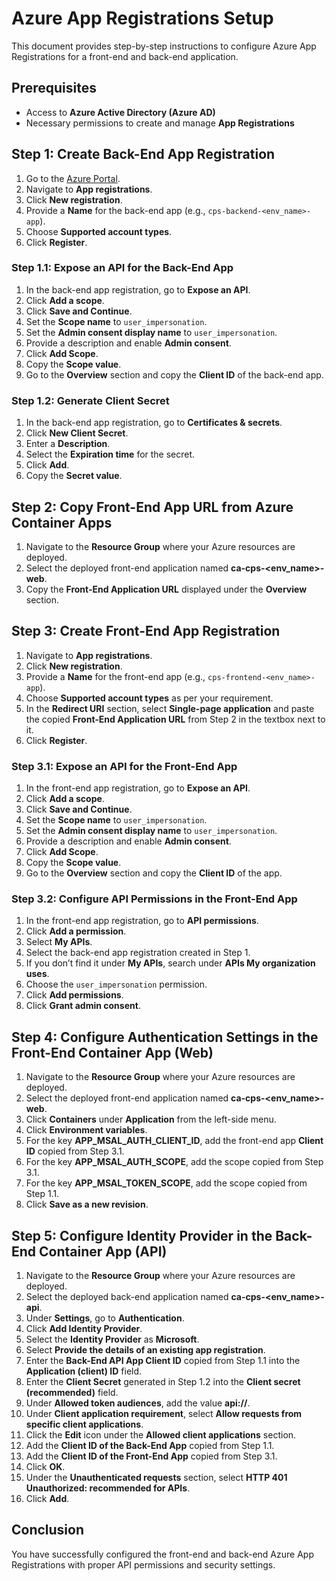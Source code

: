 # Azure App Registrations Setup

This document provides step-by-step instructions to configure Azure App Registrations for a front-end and back-end application.

## Prerequisites
- Access to **Azure Active Directory (Azure AD)**
- Necessary permissions to create and manage **App Registrations**

## Step 1: Create Back-End App Registration
1. Go to the [Azure Portal](https://portal.azure.com/).
1. Navigate to **App registrations**.
1. Click **New registration**.
1. Provide a **Name** for the back-end app (e.g., `cps-backend-<env_name>-app`).
1. Choose **Supported account types**.
1. Click **Register**.

### Step 1.1: Expose an API for the Back-End App
1. In the back-end app registration, go to **Expose an API**.
1. Click **Add a scope**.
1. Click **Save and Continue**.
1. Set the **Scope name** to `user_impersonation`.
1. Set the **Admin consent display name** to `user_impersonation`. 
1. Provide a description and enable **Admin consent**.
1. Click **Add Scope**.
1. Copy the **Scope value**.
1. Go to the **Overview** section and copy the **Client ID** of the back-end app.

### Step 1.2: Generate Client Secret
1. In the back-end app registration, go to **Certificates & secrets**.
1. Click **New Client Secret**.
1. Enter a **Description**.
1. Select the **Expiration time** for the secret.
1. Click **Add**.
1. Copy the **Secret value**.

## Step 2: Copy Front-End App URL from Azure Container Apps
1. Navigate to the **Resource Group** where your Azure resources are deployed.
1. Select the deployed front-end application named **ca-cps-<env_name>-web**.
1. Copy the **Front-End Application URL** displayed under the **Overview** section.

## Step 3: Create Front-End App Registration
1. Navigate to **App registrations**.
1. Click **New registration**.
1. Provide a **Name** for the front-end app (e.g., `cps-frontend-<env_name>-app`).
1. Choose **Supported account types** as per your requirement.
1. In the **Redirect URI** section, select **Single-page application** and paste the copied **Front-End Application URL** from Step 2 in the textbox next to it.
1. Click **Register**.

### Step 3.1: Expose an API for the Front-End App
1. In the front-end app registration, go to **Expose an API**.
1. Click **Add a scope**.
1. Click **Save and Continue**.
1. Set the **Scope name** to `user_impersonation`.
1. Set the **Admin consent display name** to `user_impersonation`. 
1. Provide a description and enable **Admin consent**.
1. Click **Add Scope**.
1. Copy the **Scope value**.
1. Go to the **Overview** section and copy the **Client ID** of the app.

### Step 3.2: Configure API Permissions in the Front-End App
1. In the front-end app registration, go to **API permissions**.
1. Click **Add a permission**.
1. Select **My APIs**.
1. Select the back-end app registration created in Step 1.
1. If you don’t find it under **My APIs**, search under **APIs My organization uses**.
1. Choose the `user_impersonation` permission.
1. Click **Add permissions**.
1. Click **Grant admin consent**.

## Step 4: Configure Authentication Settings in the Front-End Container App (Web)
1. Navigate to the **Resource Group** where your Azure resources are deployed.
1. Select the deployed front-end application named **ca-cps-<env_name>-web**.
1. Click **Containers** under **Application** from the left-side menu.
1. Click **Environment variables**.
1. For the key **APP_MSAL_AUTH_CLIENT_ID**, add the front-end app **Client ID** copied from Step 3.1.
1. For the key **APP_MSAL_AUTH_SCOPE**, add the scope copied from Step 3.1.
1. For the key **APP_MSAL_TOKEN_SCOPE**, add the scope copied from Step 1.1.
1. Click **Save as a new revision**.

## Step 5: Configure Identity Provider in the Back-End Container App (API)
1. Navigate to the **Resource Group** where your Azure resources are deployed.
1. Select the deployed back-end application named **ca-cps-<env_name>-api**.
1. Under **Settings**, go to **Authentication**.
1. Click **Add Identity Provider**.
1. Select the **Identity Provider** as **Microsoft**.
1. Select **Provide the details of an existing app registration**.
1. Enter the **Back-End API App Client ID** copied from Step 1.1 into the **Application (client) ID** field.
1. Enter the **Client Secret** generated in Step 1.2 into the **Client secret (recommended)** field.
1. Under **Allowed token audiences**, add the value **api://<Back-End App Client ID>**.
1. Under **Client application requirement**, select **Allow requests from specific client applications**.
1. Click the **Edit** icon under the **Allowed client applications** section.
1. Add the **Client ID of the Back-End App** copied from Step 1.1.
1. Add the **Client ID of the Front-End App** copied from Step 3.1.
1. Click **OK**.
1. Under the **Unauthenticated requests** section, select **HTTP 401 Unauthorized: recommended for APIs**.
1. Click **Add**.

## Conclusion
You have successfully configured the front-end and back-end Azure App Registrations with proper API permissions and security settings.
